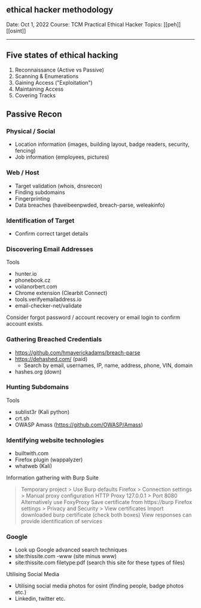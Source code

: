 ## ethical hacker methodology

Date:  Oct 1, 2022
Course:  TCM Practical Ethical Hacker
Topics: [[peh]] [[osint]] 

---

## Five states of ethical hacking

1. Reconnaissance (Active vs Passive)
2. Scanning & Enumerations
3. Gaining Access ("Exploitation")
4. Maintaining Access
5. Covering Tracks

## Passive Recon

### Physical / Social
- Location information (images, building layout, badge readers, security, fencing)
- Job information (employees, pictures)

### Web / Host
- Target validation (whois, dnsrecon)
- Finding subdomains
- Fingerprinting
- Data breaches (haveibeenpwded, breach-parse, weleakinfo)

### Identification of Target
- Confirm correct target details

### Discovering Email Addresses
Tools
- hunter.io
- phonebook.cz
- voilanorbert.com
- Chrome extension (Clearbit Connect)
- tools.verifyemailaddress.io
- email-checker-net/validate

Consider forgot password / account recovery or email login to confirm account exists.  

### Gathering Breached Credentials
- https://github.com/hmaverickadams/breach-parse
- https://dehashed.com/ (paid)
	- Search by email, usernames, IP, name, address, phone, VIN, domain
- hashes.org (down)

### Hunting Subdomains
Tools
- sublist3r (Kali python)
- crt.sh
- OWASP Amass (https://github.com/OWASP/Amass)

### Identifying website technologies
- builtwith.com
- Firefox plugin (wappalyzer)
- whatweb (Kali)

Information gathering with Burp Suite
> Temporary project > Use Burp defaults
> Firefox > Connection settings > Manual proxy configuration
> HTTP Proxy 127.0.0.1 > Port 8080
> Alternatively use FoxyProxy
> Save certificate from https://burp 
> Firefox settings > Privacy and Security > View certificates
> Import downloaded burp certificate (check both boxes)
> View responses can provide identification of services

### Google
- Look up Google advanced search techniques
- site:thissite.com -www (site minus www)
- site:thissite.com filetype:pdf (search this site for these types of files)

Utilising Social Media
- Utilising social media photos for osint (finding people, badge photos etc.)
- Linkedin, twitter etc.

